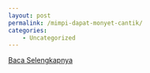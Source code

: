 ```yaml
---
layout: post
permalink: /mimpi-dapat-monyet-cantik/
categories:
    - Uncategorized
---
```


[Baca Selengkapnya](/10)